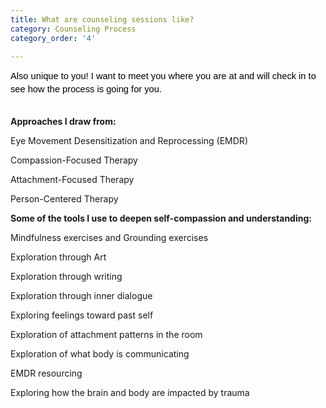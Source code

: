 ```yaml
---
title: What are counseling sessions like?
category: Counseling Process
category_order: '4'

---
```

<p dir="ltr" style="line-height: 1.38; margin-top: 0pt; margin-bottom: 0pt;"><span style="font-size: 11pt; font-family: Arial; color: #000000; background-color: transparent; font-weight: 400; font-style: normal; font-variant: normal; text-decoration: none; vertical-align: baseline; white-space: pre-wrap;">Also unique to you! I want to meet you where you are at and will check in to see how the process is going for you. </span></p>
<p dir="ltr" style="line-height: 1.38; margin-top: 0pt; margin-bottom: 0pt;">&nbsp;</p>
<p><strong>Approaches I draw from:</strong></p>
<p dir="ltr" role="presentation">Eye Movement Desensitization and Reprocessing (EMDR)</p>
<p>Compassion-Focused Therapy</p>
<p dir="ltr" role="presentation">Attachment-Focused Therapy</p>
<p dir="ltr" role="presentation">Person-Centered Therapy</p>
<p><strong>Some of the tools I use to deepen self-compassion and understanding:</strong></p>
<p>Mindfulness exercises and Grounding exercises</p>
<p>Exploration through Art&nbsp;</p>
<p>Exploration through writing</p>
<p dir="ltr" role="presentation">Exploration through inner dialogue</p>
<p dir="ltr" role="presentation">Exploring feelings toward past self</p>
<p dir="ltr" role="presentation">Exploration of attachment patterns in the room</p>
<p dir="ltr" role="presentation">Exploration of what body is communicating</p>
<p dir="ltr" role="presentation">EMDR resourcing</p>
<p dir="ltr" role="presentation">Exploring how the brain and body are impacted by trauma</p>
